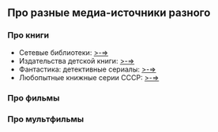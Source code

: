 ## Про разные медиа-источники разного

### Про книги

* Сетевые библиотеки: [>-=>](online_libs.md)
* Издательства детской книги: [>-=>](detkniga.md)
* Фантастика: детективные сериалы: [>-=>](sff_detective.md)
* Любопытные книжные серии СССР: [>-=>](ussr_book_series.md)

### Про фильмы

### Про мультфильмы

